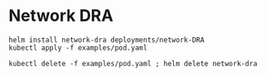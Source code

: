 # Network DRA

```
helm install network-dra deployments/network-DRA
kubectl apply -f examples/pod.yaml
```

```
kubectl delete -f examples/pod.yaml ; helm delete network-dra
```